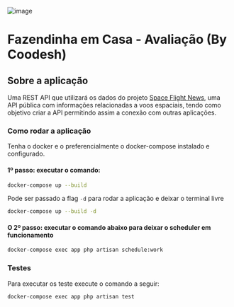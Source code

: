 ![image](https://www.fazendinha.me/_next/image?url=%2Fassets%2Fimages%2Flogo.png&w=96&q=75)

# Fazendinha em Casa - Avaliação (By Coodesh)

## Sobre a aplicação
Uma REST API que utilizará os dados do projeto [Space Flight News](https://api.spaceflightnewsapi.net/v3/documentation), uma API pública com informações relacionadas a voos espaciais, tendo como objetivo criar a API permitindo assim a conexão com outras aplicações.

### Como rodar a aplicação
Tenha o docker e o preferencialmente o docker-compose instalado e configurado.

#### 1º passo: executar o comando:

```sh
docker-compose up --build
```

Pode ser passado a flag `-d` para rodar a aplicação e deixar o terminal livre
```sh
docker-compose up --build -d
```

#### O 2º passo: executar o comando abaixo para deixar o scheduler em funcionamento
```sh
docker-compose exec app php artisan schedule:work
```

### Testes
Para executar os teste execute o comando a seguir:
```sh
docker-compose exec app php artisan test
```
